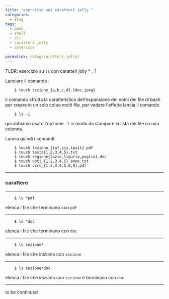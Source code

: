 ```yaml
---
title: "esercizio sui caratteri jolly "
categories:
  - Blog
tags:
  - bash
  - shell
  - cli
  - caratteri jolly
  - asterisco

permalink: /blog/caratteri-jolly/
---
```

TLDR: esercizio su `ls` con caratteri jolly * , ?

Lanciare il comando :

```console
    $ touch sezione_{a,b,c,d}.{doc,jpeg}
```

il comando sfrutta la caratteristica dell'espansione dei nomi dei file di bash per creare in un solo colpo molti file.
per vedere l'effetto lancia il comando

```console
    $ ls -1 
```
qui abbiamo usato l'opzione `-1` in modo da stampare la lista dei file su una colonna.

Lancia quindi i comandi:
```console
    $ touch lezione_{inf,sis,tpsit}.pdf
    $ touch testo{1,2,3,4,5}.txt
    $ touch regione{lazio,liguria,puglia}.doc
    $ touch voti_{1,2,3,4,5}_anno.txt
    $ touch circ_{1,2,3,4,5,6,8}.pdf
```

----
### carattere 
----


```console 
    $ ls *pdf
```

elenca i file che terminano con `pdf`

----


```console 
    $ ls *doc
```

elenca i file che terminano con `doc`

----


```console 
    $ ls sezione*
```

elenca i file che iniziano  con `sezione`

----



```console 
    $ ls sezione*doc
```

elenca i file che iniziano con `sezione` e terminano con `doc`

----

to be continued